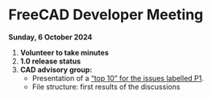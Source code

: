 # FreeCAD Developer Meeting

**Sunday, 6 October 2024**

1. **Volunteer to take minutes**
3. **1.0 release status**
4. **CAD advisory group:**
   * Presentation of a [“top 10” for the issues labelled P1](https://github.com/orgs/FreeCAD/projects/28/views/6).
   * File structure: first results of the discussions

